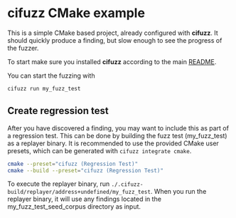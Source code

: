 # cifuzz CMake example
This is a simple CMake based project, already configured with 
**cifuzz**. It should quickly produce a finding, but slow enough to 
see the progress of the fuzzer.

To start make sure you installed **cifuzz** according to the 
main [README](../../README.md).

You can start the fuzzing with
```bash
cifuzz run my_fuzz_test
```

## Create regression test
After you have discovered a finding, you may want to include this as
part of a regression test. This can be done by building the fuzz test
(my_fuzz_test) as a replayer binary. It is recommended to use the
provided CMake user presets, which can be generated with `cifuzz integrate cmake`.

```bash
cmake --preset="cifuzz (Regression Test)"
cmake --build --preset="cifuzz (Regression Test)"
```

To execute the replayer binary, run `./.cifuzz-build/replayer/address+undefined/my_fuzz_test`.
When you run the replayer binary, it will use any findings located in
the my_fuzz_test_seed_corpus directory as input. 
